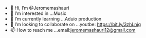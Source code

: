- 👋 Hi, I’m @Jeromemashauri
- 👀 I’m interested in ...Music 
- 🌱 I’m currently learning ...Aduio production 
- 💞️ I’m looking to collaborate on ...youtbe: https://bit.ly/3zhLnig
- 📫 How to reach me ...email:jeromemashauri12@gmail.com

<!---
Jeromemashauri/Jeromemashauri is a ✨ special ✨ repository because its `README.md` (this file) appears on your GitHub profile.
You can click the Preview link to take a look at your changes.
--->
